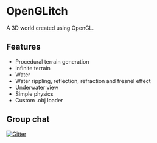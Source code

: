 # OpenGLitch

A 3D world created using OpenGL.

## Features

- Procedural terrain generation
- Infinite terrain
- Water
- Water rippling, reflection, refraction and fresnel effect
- Underwater view
- Simple physics
- Custom .obj loader

## Group chat

[![Gitter](https://badges.gitter.im/nunomota/Computer-Graphics.svg)](https://gitter.im/nunomota/Computer-Graphics?utm_source=badge&utm_medium=badge&utm_campaign=pr-badge&utm_content=body_badge)
